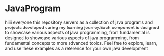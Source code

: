 # JavaProgram
hiiii everyone   this repository servers as a collection of java programs and projects developed during my learning journey.Each  component is designed to showcase various aspects of java programming, from fundamental is designed to showcase various aspects of java programming, from fundamental concepts to more advanced topics. Feel free to explore, learn, and use these examples as a reference for your own java development
